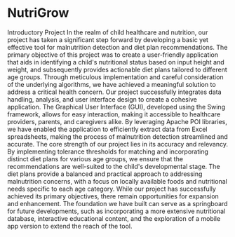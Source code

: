 # NutriGrow
Introductory Project
In the realm of child healthcare and nutrition, our project has taken a significant step forward by developing a basic yet effective tool for malnutrition detection and diet plan recommendations. The primary objective of this project was to create a user-friendly application that aids in identifying a child's nutritional status based on input height and weight, and subsequently provides actionable diet plans tailored to different age groups. Through meticulous implementation and careful consideration of the underlying algorithms, we have achieved a meaningful solution to address a critical health concern.
Our project successfully integrates data handling, analysis, and user interface design to create a cohesive application. The Graphical User Interface (GUI), developed using the Swing framework, allows for easy interaction, making it accessible to healthcare providers, parents, and caregivers alike. By leveraging Apache POI libraries, we have enabled the application to efficiently extract data from Excel spreadsheets, making the process of malnutrition detection streamlined and accurate.
The core strength of our project lies in its accuracy and relevancy. By implementing tolerance thresholds for matching and incorporating distinct diet plans for various age groups, we ensure that the recommendations are well-suited to the child's developmental stage. The diet plans provide a balanced and practical approach to addressing malnutrition concerns, with a focus on locally available foods and nutritional needs specific to each age category.
While our project has successfully achieved its primary objectives, there remain opportunities for expansion and enhancement. The foundation we have built can serve as a springboard for future developments, such as incorporating a more extensive nutritional database, interactive educational content, and the exploration of a mobile app version to extend the reach of the tool.

